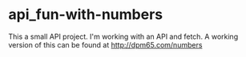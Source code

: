 # api_fun-with-numbers
This a small API project. I'm working with an API and fetch.
A working version of this can be found at http://dpm65.com/numbers
